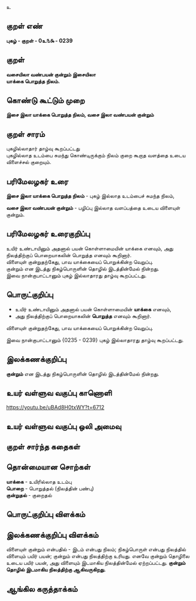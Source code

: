 உ

## குறள் எண் 

**புகழ்  - குறள் - 0உ௩௯ - 0239**  

## குறள் 

**வசையிலா வண்பயன் குன்றும் இசையிலா  
யாக்கை பொறுத்த நிலம்.** 

## கொண்டு கூட்டும் முறை

**இசை இலா யாக்கை பொறுத்த நிலம், வசை இலா வண்பயன் குன்றும்**  

## குறள் சாரம் 

புகழில்லாதார் தாழ்வு கூறப்பட்டது  
புகழில்லாத உடம்பை சுமந்து கொண்டிருக்கும் நிலம் குறை கூறாத வளத்தை உடைய விளைச்சல் குறையும்.

## பரிமேலழகர் உரை

**இசை இலா யாக்கை பொறுத்த நிலம்** - புகழ் இல்லாத உடம்பைச் சுமந்த நிலம்,  

**வசை இலா வண்பயன் குன்றும்** - பழிப்பு இல்லாத வளப்பத்தை உடைய விளையுள் குன்றும். 

## பரிமேலழகர் உரைகுறிப்பு   

உயிர் உண்டாயினும் அதனால் பயன் கொள்ளாமையின் யாக்கை எனவும், அது நிலத்திற்குப் பொறையாகலின் பொறுத்த எனவும் கூறினார்.  
விளையுள் குன்றுதற்கேது, பாவ யாக்கையைப் பொறுக்கின்ற வெறுப்பு.  
குன்றும் என இடத்து நிகழ்பொருளின் தொழில் இடத்தின்மேல் நின்றது.  
இவை நான்குபாட்டானும் புகழ் இல்லாதாரது தாழ்வு கூறப்பட்டது.   

## பொருட்குறிப்பு 

* உயிர் உண்டாயினும் அதனால் பயன் கொள்ளாமையின் **யாக்கை** எனவும்,  
* அது நிலத்திற்குப் பொறையாகலின் **பொறுத்த** எனவும் கூறினார்.   

விளையுள் குன்றுதற்கேது, பாவ யாக்கையைப் பொறுக்கின்ற வெறுப்பு.  
 
இவை நான்குபாட்டானும் {0235 - 0239} புகழ் இல்லாதாரது தாழ்வு கூறப்பட்டது.   

## இலக்கணக்குறிப்பு  

**குன்றும்** என இடத்து நிகழ்பொருளின் தொழில் இடத்தின்மேல் நின்றது.  

## உயர் வள்ளுவ வகுப்பு காணொளி

https://youtu.be/uBAd8H0txWY?t=6712

## உயர் வள்ளுவ வகுப்பு ஒலி அமைவு 

 
## குறள் சார்ந்த கதைகள் 


## தொன்மையான சொற்கள்

**யாக்கை** - உயிரில்லாத உடம்பு  
**பொறை** - பொறுத்தல் (நிலத்தின் பண்பு)    
**குன்றுதல்** - குறைதல்  


## பொருட்குறிப்பு விளக்கம்


## இலக்கணக்குறிப்பு விளக்கம்

விளையுள் குன்றும் என்பதில் - இடம் என்பது நிலம்; நிகழ்பொருள் என்பது நிலத்தில் விளையும் பயிர் பயன்; குன்றும் என்பது நிலத்திற்கு உரியது. எனவே குன்றும் தொழிலை உடைய பயிர் பயன், அது விளையும் இடமாகிய நிலத்தின்மேல் ஏற்றப்பட்டது. **குன்றும் தொழில் இடமாகிய நிலத்திற்கு ஆகிவருகிறது.**

## ஆங்கில கருத்தாக்கம் 


